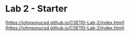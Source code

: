 # Lab 2 - Starter
[https://johnsonucsd.github.io/CSE110-Lab-2/index.html](https://johnsonucsd.github.io/CSE110-Lab-2/index.html)

